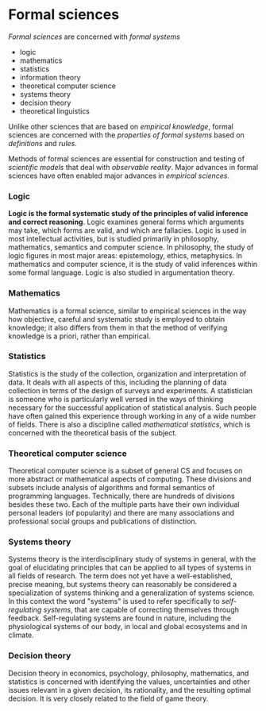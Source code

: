 # Formal sciences

*Formal sciences* are concerned with *formal systems*
- logic
- mathematics
- statistics
- information theory
- theoretical computer science
- systems theory
- decision theory
- theoretical linguistics


Unlike other sciences that are based on *empirical knowledge*, formal sciences are concerned with the *properties of formal systems* based on *definitions* and *rules*.

Methods of formal sciences are essential for construction and testing of *scientific models* that deal with *observable reality*. Major advances in formal sciences have often enabled major advances in *empirical sciences*.


### Logic
**Logic is the formal systematic study of the principles of valid inference and correct reasoning**. Logic examines general forms which arguments may take, which forms are valid, and which are fallacies. Logic is used in most intellectual activities, but is studied primarily in philosophy, mathematics, semantics and computer science. In philosophy, the study of logic figures in most major areas: epistemology, ethics, metaphysics. In mathematics and computer science, it is the study of valid inferences within some formal language. Logic is also studied in argumentation theory.

### Mathematics
Mathematics is a formal science, similar to empirical sciences in the way how objective, careful and systematic study is employed to obtain knowledge; it also differs from them in that the method of verifying knowledge is a priori, rather than empirical.

### Statistics
Statistics is the study of the collection, organization and interpretation of data. It deals with all aspects of this, including the planning of data collection in terms of the design of surveys and experiments. A statistician is someone who is particularly well versed in the ways of thinking necessary for the successful application of statistical analysis. Such people have often gained this experience through working in any of a wide number of fields. There is also a discipline called *mathematical statistics*, which is concerned with the theoretical basis of the subject.

### Theoretical computer science
Theoretical computer science is a subset of general CS and focuses on more abstract or mathematical aspects of computing. These divisions and subsets include analysis of algorithms and formal semantics of programming languages. Technically, there are hundreds of divisions besides these two. Each of the multiple parts have their own individual personal leaders (of popularity) and there are many associations and professional social groups and publications of distinction.

### Systems theory
Systems theory is the interdisciplinary study of systems in general, with the goal of elucidating principles that can be applied to all types of systems in all fields of research. The term does not yet have a well-established, precise meaning, but systems theory can reasonably be considered a specialization of systems thinking and a generalization of systems science. In this context the word "systems" is used to refer specifically to *self-regulating systems*, that are capable of correcting themselves through feedback. Self-regulating systems are found in nature, including the physiological systems of our body, in local and global ecosystems and in climate.

### Decision theory
Decision theory in economics, psychology, philosophy, mathematics, and statistics is concerned with identifying the values, uncertainties and other issues relevant in a given decision, its rationality, and the resulting optimal decision. It is very closely related to the field of game theory.
